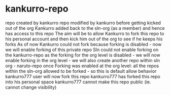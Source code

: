 # kankurro-repo
repo created by kankurro
repo modified by kankurro before getting kicked out of the org
Kankurro added back to the sln-org (as a member) and hence has access to this repo
The aim will be to allow Kankurro to fork this repo to his personal account and then kick him out of the org to see if he keeps his forks
As of now Kankurro could not fork because forking is disabled - now we will enable forking of this private repo
Sln could not enable forking on the kankurro-repo as the forking for the org level is disabled - we will now enable forking in the org level - we will also create another repo within sln org - naruto-repo
once Forking was enabled at the org level: all the repos within the sln-org allowed to be forked - so this is default allow behavior
kankurro777 user will now fork this repo
kankurro777 has forked this repo into his personal space
kankurro777 cannot make this repo public (ie. cannot change visibility)

